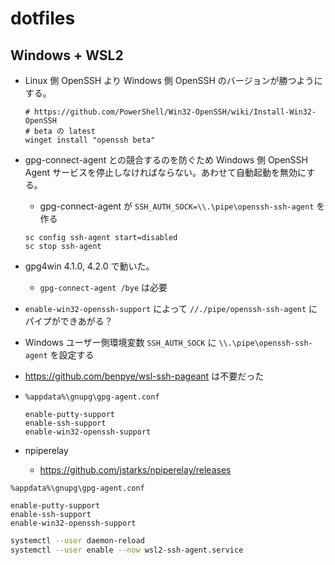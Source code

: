 # dotfiles

## Windows + WSL2

- Linux 側 OpenSSH より Windows 側 OpenSSH のバージョンが勝つようにする。
  ```
  # https://github.com/PowerShell/Win32-OpenSSH/wiki/Install-Win32-OpenSSH
  # beta の latest
  winget install "openssh beta"
  ```
- gpg-connect-agent との競合するのを防ぐため Windows 側 OpenSSH Agent サービスを停止しなければならない。あわせて自動起動を無効にする。
  - gpg-connect-agent が `SSH_AUTH_SOCK=\\.\pipe\openssh-ssh-agent` を作る
  ```
  sc config ssh-agent start=disabled
  sc stop ssh-agent
  ```
- gpg4win 4.1.0, 4.2.0 で動いた。
  - `gpg-connect-agent /bye` は必要
- `enable-win32-openssh-support` によって `//./pipe/openssh-ssh-agent` にパイプができあがる？
- Windows ユーザー側環境変数 `SSH_AUTH_SOCK` に `\\.\pipe\openssh-ssh-agent` を設定する
- https://github.com/benpye/wsl-ssh-pageant は不要だった

- `%appdata%\gnupg\gpg-agent.conf`
  ```
  enable-putty-support
  enable-ssh-support
  enable-win32-openssh-support
  ```

- npiperelay
  - https://github.com/jstarks/npiperelay/releases

`%appdata%\gnupg\gpg-agent.conf`
```
enable-putty-support
enable-ssh-support
enable-win32-openssh-support
```

```sh
systemctl --user daemon-reload
systemctl --user enable --now wsl2-ssh-agent.service
```
